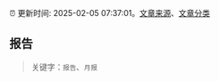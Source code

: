 :alarm_clock: 更新时间: 2025-02-05 07:37:01。[文章来源](/README.md)、[文章分类](/TAGS.md)

## 报告


> 关键字：`报告`、`月报`



